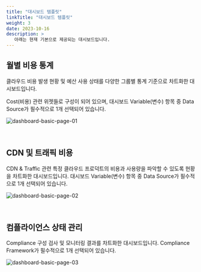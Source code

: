 ```yaml
---
title: "대시보드 템플릿"
linkTitle: "대시보드 템플릿"
weight: 3
date: 2023-10-16
description: >
   아래는 현재 기본으로 제공되는 대시보드입니다.
---
```



## 월별 비용 통계

클라우드 비용 발생 현황 및 예산 사용 상태를 다양한 그룹별 통계 기준으로 차트화한 대시보드입니다.

Cost(비용) 관련 위젯들로 구성이 되어 있으며, 대시보드 Variable(변수) 항목 중 Data Source가 필수적으로 1개 선택되어 있습니다. 

![dashboard-basic-page-01](/ko/docs/guides/dashboards/dashboard-img/dashboard-basic-page-01.png)

<br>

## CDN 및 트래픽 비용

CDN & Traffic 관련 특정 클라우드 프로덕트의 비용과 사용량을 파악할 수 있도록 현황을 차트화한 대시보드입니다. 대시보드 Variable(변수) 항목 중 Data Source가 필수적으로 1개 선택되어 있습니다. 

![dashboard-basic-page-02](/ko/docs/guides/dashboards/dashboard-img/dashboard-basic-page-02.png)

<br>

## 컴플라이언스 상태 관리

Compliance 구성 검사 및 모니터링 결과를 차트화한 대시보드입니다. Compliance Framework가 필수적으로 1개 선택되어 있습니다.

![dashboard-basic-page-03](/ko/docs/guides/dashboards/dashboard-img/dashboard-basic-page-03.png)
